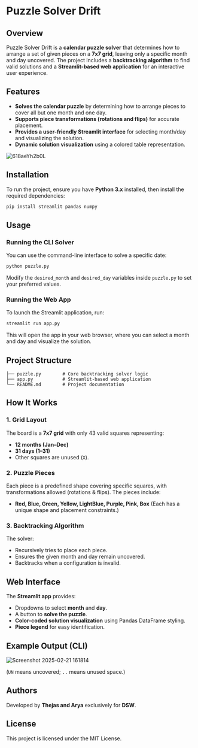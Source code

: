 # Puzzle Solver Drift 

## Overview
Puzzle Solver Drift is a **calendar puzzle solver** that determines how to arrange a set of given pieces on a **7x7 grid**, leaving only a specific month and day uncovered. The project includes a **backtracking algorithm** to find valid solutions and a **Streamlit-based web application** for an interactive user experience.

## Features
- **Solves the calendar puzzle** by determining how to arrange pieces to cover all but one month and one day.
- **Supports piece transformations (rotations and flips)** for accurate placement.
- **Provides a user-friendly Streamlit interface** for selecting month/day and visualizing the solution.
- **Dynamic solution visualization** using a colored table representation.

![618aeYh2b0L](https://github.com/user-attachments/assets/464294d2-0dc7-4920-83f1-c695793f036a)


## Installation
To run the project, ensure you have **Python 3.x** installed, then install the required dependencies:
```sh
pip install streamlit pandas numpy
```

## Usage
### Running the CLI Solver
You can use the command-line interface to solve a specific date:
```sh
python puzzle.py
```
Modify the `desired_month` and `desired_day` variables inside `puzzle.py` to set your preferred values.

### Running the Web App
To launch the Streamlit application, run:
```sh
streamlit run app.py
```
This will open the app in your web browser, where you can select a month and day and visualize the solution.

## Project Structure
```
├── puzzle.py        # Core backtracking solver logic
├── app.py           # Streamlit-based web application
└── README.md        # Project documentation
```

## How It Works
### 1. Grid Layout
The board is a **7x7 grid** with only 43 valid squares representing:
- **12 months (Jan–Dec)**
- **31 days (1–31)**
- Other squares are unused (`X`).

### 2. Puzzle Pieces
Each piece is a predefined shape covering specific squares, with transformations allowed (rotations & flips). The pieces include:
- **Red, Blue, Green, Yellow, LightBlue, Purple, Pink, Box** (Each has a unique shape and placement constraints.)

### 3. Backtracking Algorithm
The solver:
- Recursively tries to place each piece.
- Ensures the given month and day remain uncovered.
- Backtracks when a configuration is invalid.

## Web Interface
The **Streamlit app** provides:
- Dropdowns to select **month** and **day**.
- A button to **solve the puzzle**.
- **Color-coded solution visualization** using Pandas DataFrame styling.
- **Piece legend** for easy identification.

## Example Output (CLI)
![Screenshot 2025-02-21 161814](https://github.com/user-attachments/assets/4b703329-7690-4206-98bb-6da2d6946893)


(`UN` means uncovered; `..` means unused space.)

## Authors
Developed by **Thejas and Arya** exclusively for **DSW**.

## License
This project is licensed under the MIT License.

